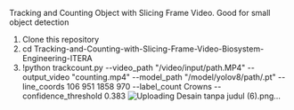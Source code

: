 Tracking and Counting Object with Slicing Frame Video.
Good for small object detection
1. Clone this repository
2. cd Tracking-and-Counting-with-Slicing-Frame-Video-Biosystem-Engineering-ITERA
3. !python trackcount.py --video_path "/video/input/path.MP4" --output_video "counting.mp4" --model_path "/model/yolov8/path/.pt" --line_coords 106 951 1858 970 --label_count Crowns --confidence_threshold 0.383
![Uploading Desain tanpa judul (6).png…]()

